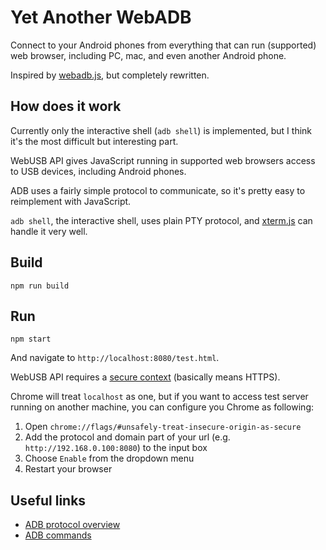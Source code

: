 # Yet Another WebADB

Connect to your Android phones from everything that can run (supported) web browser, including PC, mac, and even another Android phone.

Inspired by [webadb.js](https://github.com/webadb/webadb.js), but completely rewritten.

## How does it work

Currently only the interactive shell (`adb shell`) is implemented, but I think it's the most difficult but interesting part.

WebUSB API gives JavaScript running in supported web browsers access to USB devices, including Android phones.

ADB uses a fairly simple protocol to communicate, so it's pretty easy to reimplement with JavaScript.

`adb shell`, the interactive shell, uses plain PTY protocol, and [xterm.js](https://github.com/xtermjs/xterm.js/) can handle it very well.

## Build

```shell
npm run build
```

## Run

```shell
npm start
```

And navigate to `http://localhost:8080/test.html`.

WebUSB API requires a [secure context](https://developer.mozilla.org/en-US/docs/Web/Security/Secure_Contexts) (basically means HTTPS).

Chrome will treat `localhost` as one, but if you want to access test server running on another machine, you can configure you Chrome as following:

1. Open `chrome://flags/#unsafely-treat-insecure-origin-as-secure`
2. Add the protocol and domain part of your url (e.g. `http://192.168.0.100:8080`) to the input box
3. Choose `Enable` from the dropdown menu
4. Restart your browser

## Useful links

* [ADB protocol overview](https://github.com/aosp-mirror/platform_system_core/blob/master/adb/OVERVIEW.TXT)
* [ADB commands](https://github.com/aosp-mirror/platform_system_core/blob/d7c1bc73dc5b4e43b8288d43052a8b8890c4bf5a/adb/SERVICES.TXT#L145)
